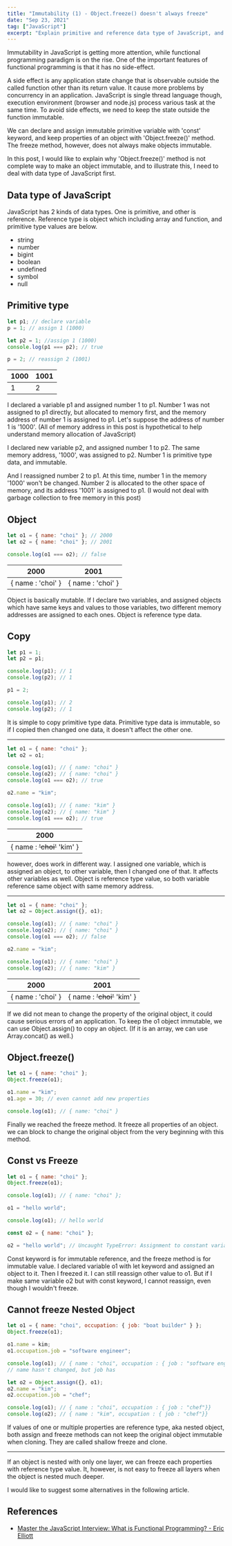 ```yaml
---
title: "Immutability (1) - Object.freeze() doesn't always freeze"
date: "Sep 23, 2021"
tag: ["JavaScript"]
excerpt: "Explain primitive and reference data type of JavaScript, and immutability of object..."
---
```


Immutability in JavaScript is getting more attention, while functional programming paradigm is on the rise. One of the important features of functional programming is that it has no side-effect.

A side effect is any application state change that is observable outside the called function other than its return value. It cause more problems by concurrency in an application. JavaScript is single thread language though, execution environment (browser and node.js) process various task at the same time. To avoid side effects, we need to keep the state outside the function immutable.

We can declare and assign immutable primitive variable with 'const' keyword, and keep properties of an object with 'Object.freeze()' method. The freeze method, however, does not always make objects immutable.

In this post, I would like to explain why 'Object.freeze()' method is not complete way to make an object immutable, and to illustrate this, I need to deal with data type of JavaScript first.

## Data type of JavaScript

JavaScript has 2 kinds of data types. One is primitive, and other is reference. Reference type is object which including array and function, and primitive type values are below.

- string
- number
- bigint
- boolean
- undefined
- symbol
- null

## Primitive type

```js
let p1; // declare variable
p = 1; // assign 1 (1000)

let p2 = 1; //assign 1 (1000)
console.log(p1 === p2); // true

p = 2; // reassign 2 (1001)
```

| 1000 | 1001 |
| ---- | ---- |
| 1    | 2    |

I declared a variable p1 and assigned number 1 to p1. Number 1 was not assigned to p1 directly, but allocated to memory first, and the memory address of number 1 is assigned to p1. Let's suppose the address of number 1 is '1000'. (All of memory address in this post is hypothetical to help understand memory allocation of JavaScript)

I declared new variable p2, and assigned number 1 to p2. The same memory address, '1000', was assigned to p2. Number 1 is primitive type data, and immutable.

And I reassigned number 2 to p1. At this time, number 1 in the memory '1000' won't be changed. Number 2 is allocated to the other space of memory, and its address '1001' is assigned to p1. (I would not deal with garbage collection to free memory in this post)

## Object

```js
let o1 = { name: "choi" }; // 2000
let o2 = { name: "choi" }; // 2001

console.log(o1 === o2); // false
```

| 2000              | 2001              |
| ----------------- | ----------------- |
| { name : 'choi' } | { name : 'choi' } |

Object is basically mutable. If I declare two variables, and assigned objects which have same keys and values to those variables, two different memory addresses are assigned to each ones. Object is reference type data.

## Copy

```js
let p1 = 1;
let p2 = p1;

console.log(p1); // 1
console.log(p2); // 1

p1 = 2;

console.log(p1); // 2
console.log(p2); // 1
```

It is simple to copy primitive type data. Primitive type data is immutable, so if I copied then changed one data, it doesn't affect the other one.

---

```js
let o1 = { name: "choi" };
let o2 = o1;

console.log(o1); // { name: "choi" }
console.log(o2); // { name: "choi" }
console.log(o1 === o2); // true

o2.name = "kim";

console.log(o1); // { name: "kim" }
console.log(o2); // { name: "kim" }
console.log(o1 === o2); // true
```

| 2000                        |
| --------------------------- |
| { name : ~~'choi'~~ 'kim' } |

however, does work in different way. I assigned one variable, which is assigned an object, to other variable, then I changed one of that. It affects other variables as well. Object is reference type value, so both variable reference same object with same memory address.

---

```js
let o1 = { name: "choi" };
let o2 = Object.assign({}, o1);

console.log(o1); // { name: "choi" }
console.log(o2); // { name: "choi" }
console.log(o1 === o2); // false

o2.name = "kim";

console.log(o1); // { name: "choi" }
console.log(o2); // { name: "kim" }
```

| 2000              | 2001                        |
| ----------------- | --------------------------- |
| { name : 'choi' } | { name : ~~'choi'~~ 'kim' } |

If we did not mean to change the property of the original object, it could cause serious errors of an application. To keep the o1 object immutable, we can use Object.assign() to copy an object. (If it is an array, we can use Array.concat() as well.)

## Object.freeze()

```js
let o1 = { name: "choi" };
Object.freeze(o1);

o1.name = "kim";
o1.age = 30; // even cannot add new properties

console.log(o1); // { name: "choi" }
```

Finally we reached the freeze method. It freeze all properties of an object. we can block to change the original object from the very beginning with this method.

## Const vs Freeze

```js
let o1 = { name: "choi" };
Object.freeze(o1);

console.log(o1); // { name: "choi" };

o1 = "hello world";

console.log(o1); // hello world

const o2 = { name: "choi" };

o2 = "hello world"; // Uncaught TypeError: Assignment to constant variable.
```

Const keyword is for immutable reference, and the freeze method is for immutable value. I declared variable o1 with let keyword and assigned an object to it. Then I freezed it.
I can still reassign other value to o1.
But if I make same variable o2 but with const keyword, I cannot reassign, even though I wouldn't freeze.

## Cannot freeze Nested Object

```js
let o1 = { name: "choi", occupation: { job: "boat builder" } };
Object.freeze(o1);

o1.name = kim;
o1.occupation.job = "software engineer";

console.log(o1); // { name : "choi", occupation : { job : "software engineer"}}
// name hasn't changed, but job has

let o2 = Object.assign({}, o1);
o2.name = "kim";
o2.occupation.job = "chef";

console.log(o1); // { name : "choi", occupation : { job : "chef"}}
console.log(o2); // { name : "kim", occupation : { job : "chef"}}
```

If values of one or multiple properties are reference type, aka nested object, both assign and freeze methods can not keep the original object immutable when cloning. They are called shallow freeze and clone.

---

If an object is nested with only one layer, we can freeze each properties with reference type value. It, however, is not easy to freeze all layers when the object is nested much deeper.

I would like to suggest some alternatives in the following article.

## References

- [Master the JavaScript Interview: What is Functional Programming? - Eric Elliott](https://medium.com/javascript-scene/master-the-javascript-interview-what-is-functional-programming-7f218c68b3a0)
